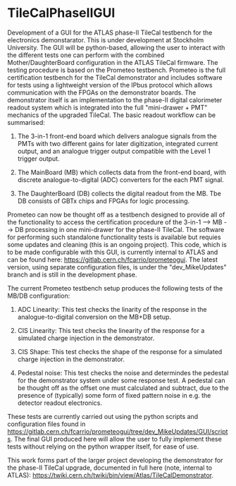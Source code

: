 # TileCalPhaseIIGUI
Development of a GUI for the ATLAS phase-II TileCal testbench for the electronics demonstarator. This is under development at Stockholm University. The GUI will be python-based, allowing the user to interact with the different tests one can perform with the combined Mother/DaughterBoard configuration in the ATLAS TileCal firmware. The testing procedure is based on the Prometeo testbench. Prometeo is the full certification testbench for the TileCal demonstrator and includes software for tests using a lightweight version of the IPbus protocol which allows communication with the FPGAs on the demonstrator boards. The demonstrator itself is an implementation to the phase-II digital calorimeter readout system which is integrated into the full "mini-drawer + PMT" mechanics of the upgraded TileCal. The basic readout workflow can be summarised:

1) The 3-in-1 front-end board which delivers analogue signals from the PMTs with two different gains for later digitization, integrated current output, and an analogue trigger output compatible with the Level 1 trigger output.

2) The MainBoard (MB) which collects data from the front-end board, with discrete analogue-to-digital (ADC) converters for the each PMT signal.

3) The DaughterBoard (DB) collects the digital readout from the MB. Tbe DB consists of GBTx chips and FPGAs for logic processing. 

Prometeo can now be thought off as a testbench designed to provide all of the functionality to access the certification procedure of the 3-in-1 --> MB --> DB processing in one mini-drawer for the phase-II TileCal. The software for performing such standalone functionality tests is available but requies some updates and cleaning (this is an ongoing project). This code, which is to be made configurable with this GUI, is currently internal to ATLAS and can be found here: https://gitlab.cern.ch/fcarrio/prometeogui. The latest version, using separate configuration files, is under the "dev_MikeUpdates" branch and is still in the development phase. 

The current Prometeo testbench setup produces the following tests of the MB/DB configuration:

1) ADC Linearity: This test checks the linarity of the response in the analogue-to-digital conversion on the MB+DB setup.

2) CIS Linearity: This test checks the linearity of the response for a simulated charge injection in the demonstrator.

3) CIS Shape: This test checks the shape of the response for a simulated charge injection in the demonstrator.

4) Pedestal noise: This test checks the noise and determindes the pedestal for the demonstrator system under some response test. A pedestal can be thought off as the offset one must calculated and subtract, due to the presence of (typically) some form of fixed pattern noise in e.g. the detector readout electronics. 

These tests are currently carried out using the python scripts and configuration files found in https://gitlab.cern.ch/fcarrio/prometeogui/tree/dev_MikeUpdates/GUI/scripts. The final GUI produced here will allow the user to fully implement these tests without relying on the python wrapper itself, for ease of use. 

This work forms part of the larger project developing the demonstrator for the phase-II TileCal upgrade, documented in full here (note, internal to ATLAS): https://twiki.cern.ch/twiki/bin/view/Atlas/TileCalDemonstrator.
